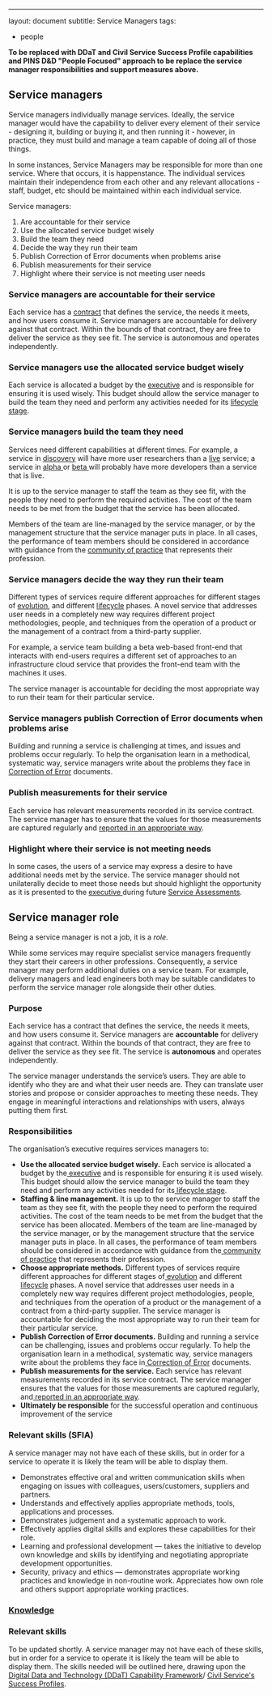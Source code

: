 ---

layout: document
subtitle: Service Managers
tags:

- people

**To be replaced with DDaT and Civil Service Success Profile capabilities and PINS D&D "People Focused" approach to be replace the service manager responsibilities and support measures above.**

## Service managers

Service managers individually manage services. Ideally, the service manager would have the capability to deliver every element of their service - designing it, building or buying it, and then running it - however, in practice, they must build and manage a team capable of doing all of those things.

In some instances, Service Managers may be responsible for more than one service. Where that occurs, it is happenstance. The individual services maintain their independence from each other and any relevant allocations - staff, budget, etc should be maintained within each individual service.

Service managers:

1. Are accountable for their service
2. Use the allocated service budget wisely
3. Build the team they need
4. Decide the way they run their team
5. Publish Correction of Error documents when problems arise
6. Publish measurements for their service
7. Highlight where their service is not meeting user needs

### Service managers are accountable for their service

Each service has a [contract](/osom-guide/service-contract) that defines the service, the needs it meets, and how users consume it. Service managers are accountable for delivery against that contract. Within the bounds of that contract, they are free to deliver the service as they see fit. The service is autonomous and operates independently.

### Service managers use the allocated service budget wisely

Each service is allocated a budget by the [executive](/osom-guide/executive) and is responsible for ensuring it is used wisely. This budget should allow the service manager to build the team they need and perform any activities needed for its [lifecycle stage](/osom-guide/lifecycle).

### Service managers build the team they need

Services need different capabilities at different times. For example, a service in [discovery](/osom-guide/lifecycle/#discovery) will have more user researchers than a [live](/osom-guide/lifecycle/#live) service; a service in [alpha ](/osom-guide/lifecycle/#alpha)or [beta ](/osom-guide/lifecycle/#beta)will probably have more developers than a service that is live.

It is up to the service manager to staff the team as they see fit, with the people they need to perform the required activities. The cost of the team needs to be met from the budget that the service has been allocated.

Members of the team are line-managed by the service manager, or by the management structure that the service manager puts in place. In all cases, the performance of team members should be considered in accordance with guidance from the [community of practice](/osom-guide/community-of-practice) that represents their profession.

### Service managers decide the way they run their team

Different types of services require different approaches for different stages of [evolution](/osom-guide/evolution/), and different [lifecycle](/osom-guide/lifecycle/) phases. A novel service that addresses user needs in a completely new way requires different project methodologies, people, and techniques from the operation of a product or the management of a contract from a third-party supplier.

For example, a service team building a beta web-based front-end that interacts with end-users requires a different set of approaches to an infrastructure cloud service that provides the front-end team with the machines it uses.

The service manager is accountable for deciding the most appropriate way to run their team for their particular service.

### Service managers publish Correction of Error documents when problems arise

Building and running a service is challenging at times, and issues and problems occur regularly. To help the organisation learn in a methodical, systematic way, service managers write about the problems they face in [Correction of Error](/osom-guide/coe/) documents.

### Publish measurements for their service

Each service has relevant measurements recorded in its service contract. The service manager has to ensure that the values for those measurements are captured regularly and [reported in an appropriate way](/osom-guide/measuring-service-performance/#recording-service-performance-measures/).

### Highlight where their service is not meeting needs

In some cases, the users of a service may express a desire to have additional needs met by the service. The service manager should not unilaterally decide to meet those needs but should highlight the opportunity as it is presented to the [executive ](/osom-guide/executive/)during future [Service Assessments](/osom-guide/assessments/).

## Service manager role

Being a service manager is not a job, it is a _role_.

While some services may require specialist service managers frequently they start their careers in other professions. Consequently, a service manager may perform additional duties on a service team. For example, delivery managers and lead engineers both may be suitable candidates to perform the service manager role alongside their other duties.

### Purpose

Each service has a contract that defines the service, the needs it meets, and how users consume it. Service managers are **accountable** for delivery against that contract. Within the bounds of that contract, they are free to deliver the service as they see fit. The service is **autonomous** and operates independently.

The service manager understands the service’s users. They are able to identify who they are and what their user needs are. They can translate user stories and propose or consider approaches to meeting these needs. They engage in meaningful interactions and relationships with users, always putting them first.

### Responsibilities

The organisation’s executive requires services managers to:

- **Use the allocated service budget wisely.** Each service is allocated a budget by the[ executive](https://osom.guide/executive) and is responsible for ensuring it is used wisely. This budget should allow the service manager to build the team they need and perform any activities needed for its[ lifecycle stage](https://osom.guide/lifecycle).
- **Staffing & line management.** It is up to the service manager to staff the team as they see fit, with the people they need to perform the required activities. The cost of the team needs to be met from the budget that the service has been allocated. Members of the team are line-managed by the service manager, or by the management structure that the service manager puts in place. In all cases, the performance of team members should be considered in accordance with guidance from the[ community of practice](https://osom.guide/community-of-practice) that represents their profession.
- **Choose appropriate methods.** Different types of services require different approaches for different stages of[ evolution](https://osom.guide/evolution/) and different[ lifecycle](https://osom.guide/lifecycle/) phases. A novel service that addresses user needs in a completely new way requires different project methodologies, people, and techniques from the operation of a product or the management of a contract from a third-party supplier. The service manager is accountable for deciding the most appropriate way to run their team for their particular service.
- **Publish Correction of Error documents.** Building and running a service can be challenging, issues and problems occur regularly. To help the organisation learn in a methodical, systematic way, service managers write about the problems they face in[ Correction of Error](https://osom.guide/coe/) documents.
- **Publish measurements for the service.** Each service has relevant measurements recorded in its service contract. The service manager ensures that the values for those measurements are captured regularly, and[ reported in an appropriate way](https://osom.guide/measuring-service-performance/#recording-service-performance-measures/).
- **Ultimately be responsible** for the successful operation and continuous improvement of the service

### Relevant skills (SFIA)

A service manager may not have each of these skills, but in order for a service to operate it is likely the team will be able to display them.

- Demonstrates effective oral and written communication skills when engaging on issues with colleagues, users/customers, suppliers and partners.
- Understands and effectively applies appropriate methods, tools, applications and processes.
- Demonstrates judgement and a systematic approach to work.
- Effectively applies digital skills and explores these capabilities for their role.
- Learning and professional development — takes the initiative to develop own knowledge and skills by identifying and negotiating appropriate development opportunities.
- Security, privacy and ethics — demonstrates appropriate working practices and knowledge in non-routine work. Appreciates how own role and others support appropriate working practices.

### [Knowledge](https://sfia-online.org/en/sfia-8/responsibilities/knowledge)

### Relevant skills

To be updated shortly. A service manager may not have each of these skills, but in order for a service to operate it is likely the team will be able to display them. The skills needed will be outlined here, drawing upon the [Digital Data and Technology (DDaT) Capability Framework](https://www.gov.uk/government/collections/digital-data-and-technology-profession-capability-framework "DDaT Capability Framework")/ [Civil Service's Success Profiles](https://www.gov.uk/government/publications/success-profiles "Civil Service Success Profiles").
